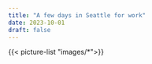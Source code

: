 ```yaml
---
title: "A few days in Seattle for work"
date: 2023-10-01
draft: false
---
```


{{< picture-list "images/*">}}

